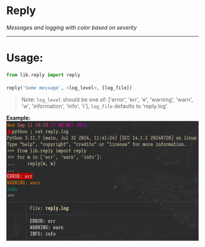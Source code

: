 # Reply  
_Messages and logging with color based on severity_  

---  

# Usage:  
```python
from lib.reply import reply

reply('Some message', <log_level>, [log_file])
```  

> Note: `log_level` should be one of: ['error', 'err', 'e', 'warning', 'warn', 'w', 'information', 'info', 'i'],
`log_file` defaults to 'reply.log'.  

__Example:__  
![reply](assets/reply.png)  
